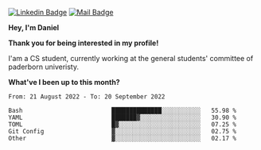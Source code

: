 [![Linkedin Badge](https://img.shields.io/badge/-LinkedIn-0e76a8?style=flat-square&logo=Linkedin&logoColor=white)](https://www.linkedin.com/in/daniel-negi-592ba3223/)
[![Mail Badge](https://img.shields.io/badge/Gmail-D14836?style=flat-square&logo=gmail&logoColor=white)](mailto:daniel.ravi.negi@googlemail.com)

**Hey, I'm Daniel**

**Thank you for being interested in my profile!**

I'am a CS student, currently working at the general students' committee of paderborn univeristy.

**What've I been up to this month?** 

<!--START_SECTION:waka-->

```text
From: 21 August 2022 - To: 20 September 2022

Bash                         ██████████████░░░░░░░░░░░   55.98 %
YAML                         ███████▓░░░░░░░░░░░░░░░░░   30.90 %
TOML                         █▓░░░░░░░░░░░░░░░░░░░░░░░   07.25 %
Git Config                   ▓░░░░░░░░░░░░░░░░░░░░░░░░   02.75 %
Other                        ▓░░░░░░░░░░░░░░░░░░░░░░░░   02.17 %
```

<!--END_SECTION:waka-->
